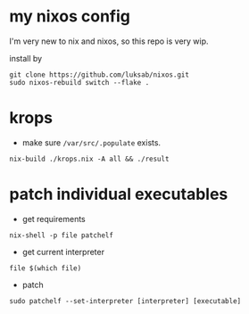 # my nixos config

I'm very new to nix and nixos, so this repo is very wip.

install by
```
git clone https://github.com/luksab/nixos.git
sudo nixos-rebuild switch --flake .
```

# krops
- make sure `/var/src/.populate` exists.
```
nix-build ./krops.nix -A all && ./result
```

# patch individual executables
- get requirements
```
nix-shell -p file patchelf
```
- get current interpreter
```
file $(which file)
```
- patch
```
sudo patchelf --set-interpreter [interpreter] [executable]
```
